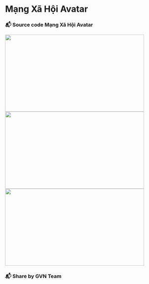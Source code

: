 # Mạng Xã Hội Avatar
### 📬 Source code Mạng Xã Hội Avatar
<img width="450" height="250" src="https://i.imgur.com/KOwAApR.jpg">
<img width="450" height="250" src="https://i.imgur.com/HxTYB6k.jpg">
<img width="450" height="250" src="https://i.imgur.com/6hM2HJP.jpg">

### 📬 Share by GVN Team

